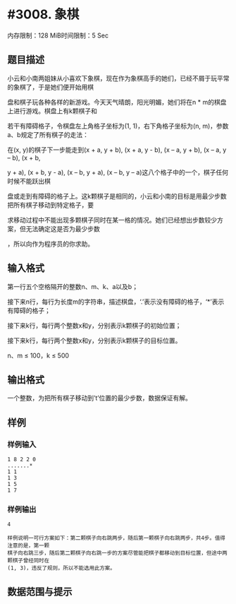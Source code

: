 # #3008. 象棋

内存限制：128 MiB时间限制：5 Sec

## 题目描述

小云和小南两姐妹从小喜欢下象棋，现在作为象棋高手的她们，已经不屑于玩平常的象棋了，于是她们便开始用棋

盘和棋子玩各种各样的新游戏。今天天气晴朗，阳光明媚，她们将在n * m的棋盘上进行游戏。棋盘上有k颗棋子和

若干有障碍格子，令棋盘左上角格子坐标为(1, 1)，右下角格子坐标为(n, m)，参数a、b规定了所有棋子的走法：

在(x, y)的棋子下一步能走到(x + a, y + b), (x + a, y - b), (x &ndash; a, y + b), (x &ndash; a, y &ndash; b), (x + b,

 y + a), (x + b, y - a), (x &ndash; b, y + a), (x &ndash; b, y &ndash; a)这八个格子中的一个，棋子任何时候不能跃出棋

盘或走到有障碍的格子上。这k颗棋子是相同的，小云和小南的目标是用最少步数把所有棋子移动到特定格子，要

求移动过程中不能出现多颗棋子同时在某一格的情况。她们已经想出步数较少方案，但无法确定这是否为最少步数

，所以向作为程序员的你求助。

## 输入格式

第一行五个空格隔开的整数n、m、k、a以及b；

接下来n行，每行为长度m的字符串，描述棋盘，&lsquo;.&rsquo;表示没有障碍的格子，&lsquo;*&rsquo;表示有障碍的格子；

接下来k行，每行两个整数x和y，分别表示k颗棋子的初始位置；

接下来k行，每行两个整数x和y，分别表示k颗棋子的目标位置。

n、m &le; 100，k &le; 500

## 输出格式

一个整数，为把所有棋子移动到&rsquo;t&rsquo;位置的最少步数，数据保证有解。

## 样例

### 样例输入

    
    1 8 2 2 0
    .......*
    1 1
    1 3
    1 5
    1 7
    
    

### 样例输出

    
    4
     
    样例说明一可行方案如下：第二颗棋子向右跳两步，随后第一颗棋子向右跳两步，共4步。值得注意的是，第一颗
    棋子向右跳三步，随后第二颗棋子向右跳一步的方案尽管能把棋子都移动到目标位置，但途中两颗棋子曾经同时在
    (1, 3)，违反了规则，所以不能选用此方案。
    

## 数据范围与提示
